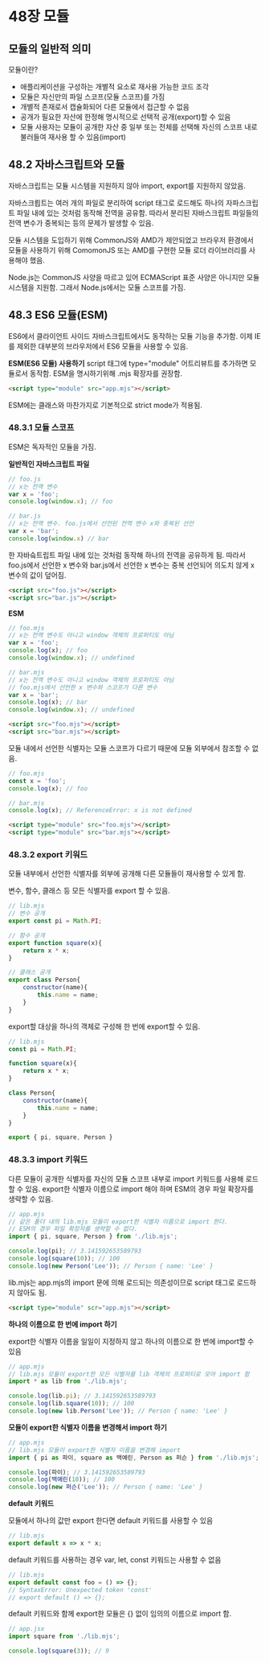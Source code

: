 # 48장 모듈

## 모듈의 일반적 의미

모듈이란?
- 애플리케이션을 구성하는 개별적 요소로 재사용 가능한 코드 조각
- 모듈은 자신만의 파일 스코프(모듈 스코프)를 가짐
- 개별적 존재로서 캡슐화되어 다른 모듈에서 접근할 수 없음
- 공개가 필요한 자산에 한정해 명시적으로 선택적 공개(export)할 수 있음 
- 모듈 사용자는 모듈이 공개한 자산 중 일부 또는 전체를 선택해 자신의 스코프 내로 불러들여 재사용 할 수 있음(import)

## 48.2 자바스크립트와 모듈 

자바스크립트는 모듈 시스템을 지원하지 않아 import, export를 지원하지 않았음.

자바스크릡트는 여러 개의 파일로 분리하여 script 태그로 로드해도 하나의 자파스크립트 파일 내에 있는 것처럼 동작해 전역을 공유함. 따라서 분리된 자바스크립트 파일들의 전역 변수가 중복되는 등의 문제가 발생할 수 있음.

모듈 시스템을 도입하기 위해 CommonJS와 AMD가 제안되었고 브라우저 환경에서 모듈을 사용하기 위해 ComomonJS 또는 AMD를 구현한 모듈 로더 라이브러리를 사용해야 했음.

Node.js는 CommonJS 사양을 따르고 있어 ECMAScript 표준 사양은 아니지만 모듈 시스템을 지원함. 그래서 Node.js에서는 모듈 스코프를 가짐.

## 48.3 ES6 모듈(ESM)
ES6에서 클라이언트 사이드 자바스크립트에서도 동작하는 모듈 기능을 추가함. 이제 IE를 제외한 대부분의 브라우저에서 ES6 모듈을 사용할 수 있음. 

**ESM(ES6 모듈) 사용하기**
script 태그에 type="module" 어트리뷰트를 추가하면 모듈로서 동작함. ESM을 명시하기위해 .mjs 확장자를 권장함.
```html
<script type="module" src="app.mjs"></script>
```

ESM에는 클래스와 마찬가지로 기본적으로 strict mode가 적용됨.

### 48.3.1 모듈 스코프 
ESM은 독자적인 모듈을 가짐.

**일반적인 자바스크립트 파일**
```jsx
// foo.js
// x는 전역 변수
var x = 'foo';
console.log(window.x); // foo
```

```jsx
// bar.js
// x는 전역 변수. foo.js에서 선언된 전역 변수 x와 중복된 선언
var x = 'bar';
console.log(window.x) // bar
```

한 자바슼트립트 파일 내에 있는 것처럼 동작해 하나의 전역을 공유하게 됨. 따라서 foo.js에서 선언한 x 변수와 bar.js에서 선언한 x 변수는 중복 선언되어 의도치 않게 x 변수의 값이 덮어짐.
```html
<script src="foo.js"></script>
<script src="bar.js"></script>
```

**ESM**
```jsx
// foo.mjs
// x는 전역 변수도 아니고 window 객체의 프로퍼티도 아님
var x = 'foo';
console.log(x); // foo
console.log(window.x); // undefined
```

```jsx
// bar.mjs
// x는 전역 변수도 아니고 window 객체의 프로퍼티도 아님
// foo.mjs에서 선언한 x 변수와 스코프가 다른 변수
var x = 'bar';
console.log(x); // bar
console.log(window.x); // undefined
```

```html
<script src="foo.mjs"></script>
<script src="bar.mjs"></script>
```

모듈 내에서 선언한 식별자는 모듈 스코프가 다르기 때문에 모듈 외부에서 참조할 수 없음.
```jsx
// foo.mjs
const x = 'foo';
console.log(x); // foo
```

```jsx
// bar.mjs
console.log(x); // ReferenceError: x is not defined
```

```html
<script type="module" src="foo.mjs"></script>
<script type="module" src="bar.mjs"></script>
```


### 48.3.2 export 키워드
모듈 내부에서 선언한 식별자를 외부에 공개해 다른 모듈들이 재사용할 수 있게 함.

변수, 함수, 클래스 등 모든 식별자를 export 할 수 있음.
```jsx
// lib.mjs
// 변수 공개
export const pi = Math.PI;

// 함수 공개
export function square(x){
    return x * x;
}

// 클래스 공개
export class Person{
    constructor(name){
        this.name = name;
    }
}
```

export할 대상을 하나의 객체로 구성해 한 번에 export할 수 있음.
```jsx
// lib.mjs
const pi = Math.PI;

function square(x){
    return x * x;
}

class Person{
    constructor(name){
        this.name = name;
    }
}

export { pi, square, Person }
```

### 48.3.3 import 키워드
다른 모듈이 공개한 식별자를 자신의 모듈 스코프 내부로 import 키워드를 사용해 로드할 수 있음. export한 식별자 이름으로 import 해야 하며 ESM의 경우 파일 확장자를 생략할 수 있음.

```jsx
// app.mjs
// 같은 폴더 내의 lib.mjs 모듈이 export한 식별자 이름으로 import 한다.
// ESM의 경우 파일 확장자를 생략할 수 없다.
import { pi, square, Person } from './lib.mjs';

console.log(pi); // 3.141592653589793
console.log(square(10)); // 100
console.log(new Person('Lee')); // Person { name: 'Lee' }
```

lib.mjs는 app.mjs의 import 문에 의해 로드되는 의존성이므로 script 태그로 로드하지 않아도 됨.
```html
<script type="module" scr="app.mjs"></script>
```

**하나의 이름으로 한 번에 import 하기**

export한 식별자 이름을 일일이 지정하지 않고 하나의 이름으로 한 번에 import할 수 있음
```jsx
// app.mjs
// lib.mjs 모듈이 export한 모든 식별자를 lib 객체의 프로퍼티로 모아 import 함
import * as lib from './lib.mjs';

console.log(lib.pi); // 3.141592653589793
console.log(lib.square(10)); // 100
console.log(new lib.Person('Lee')); // Person { name: 'Lee' }
```

**모듈이 export한 식별자 이름을 변경해서 import 하기**

```jsx
// app.mjs
// lib.mjs 모듈이 export한 식별자 이름을 변경해 import
import { pi as 파이, square as 백예린, Person as 퍼슨 } from './lib.mjs';

console.log(파이); // 3.141592653589793
console.log(백예린(10)); // 100
console.log(new 퍼슨('Lee')); // Person { name: 'Lee' }
```

**default 키워드**

모듈에서 하나의 값만 export 한다면 default 키워드를 사용할 수 있음

```jsx
// lib.mjs
export default x => x * x;
```

default 키워드를 사용하는 경우 var, let, const 키워드는 사용할 수 없음

```jsx
// lib.mjs
export default const foo = () => {};
// SyntaxError: Unexpected token 'const'
// export default () => {};
```

default 키워드와 함께 export한 모듈은 {} 없이 임의의 이름으로 import 함.
```jsx
// app.jsx
import square from './lib.mjs';

console.log(square(3)); // 9
```
